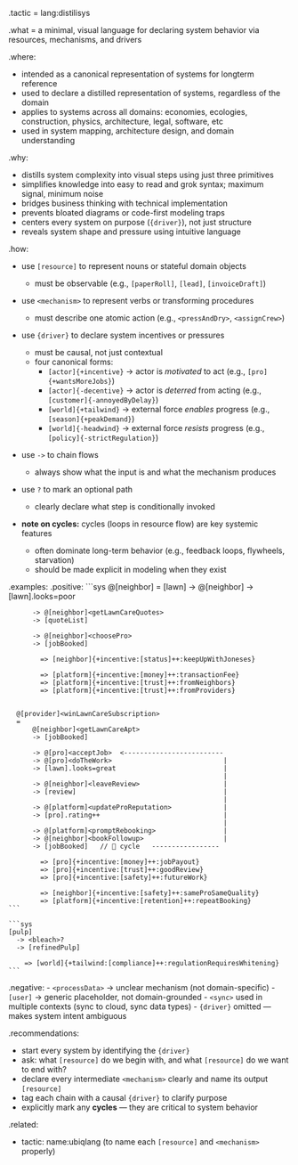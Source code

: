 .tactic = lang:distilisys

.what = a minimal, visual language for declaring system behavior via resources, mechanisms, and drivers

.where:
  - intended as a canonical representation of systems for longterm reference
  - used to declare a distilled representation of systems, regardless of the domain
  - applies to systems across all domains: economies, ecologies, construction, physics, architecture, legal, software, etc
  - used in system mapping, architecture design, and domain understanding

.why:
  - distills system complexity into visual steps using just three primitives
  - simplifies knowledge into easy to read and grok syntax; maximum signal, minimum noise
  - bridges business thinking with technical implementation
  - prevents bloated diagrams or code-first modeling traps
  - centers every system on purpose (`{driver}`), not just structure
  - reveals system shape and pressure using intuitive language

.how:
  - use `[resource]` to represent nouns or stateful domain objects
    - must be observable (e.g., `[paperRoll]`, `[lead]`, `[invoiceDraft]`)
  - use `<mechanism>` to represent verbs or transforming procedures
    - must describe one atomic action (e.g., `<pressAndDry>`, `<assignCrew>`)
  - use `{driver}` to declare system incentives or pressures
    - must be causal, not just contextual
    - four canonical forms:
      - `[actor]{+incentive}` → actor is *motivated* to act (e.g., `[pro]{+wantsMoreJobs}`)
      - `[actor]{-decentive}` → actor is *deterred* from acting (e.g., `[customer]{-annoyedByDelay}`)
      - `[world]{+tailwind}` → external force *enables* progress (e.g., `[season]{+peakDemand}`)
      - `[world]{-headwind}` → external force *resists* progress (e.g., `[policy]{-strictRegulation}`)

  - use `->` to chain flows
    - always show what the input is and what the mechanism produces
  - use `?` to mark an optional path
    - clearly declare what step is conditionally invoked

  - **note on cycles:**
    cycles (loops in resource flow) are key systemic features
    - often dominate long-term behavior (e.g., feedback loops, flywheels, starvation)
    - should be made explicit in modeling when they exist

.examples:
  .positive:
    ```sys
      @[neighbor]<getLawnCareApt>
      =
          [lawn]
          -> @[neighbor]<getLawnState>
          -> [lawn].looks=poor

          -> @[neighbor]<getLawnCareQuotes>
          -> [quoteList]

          -> @[neighbor]<choosePro>
          -> [jobBooked]

            => [neighbor]{+incentive:[status]++:keepUpWithJoneses}

            => [platform]{+incentive:[money]++:transactionFee}
            => [platform]{+incentive:[trust]++:fromNeighbors}
            => [platform]{+incentive:[trust]++:fromProviders}


      @[provider]<winLawnCareSubscription>
      =
          @[neighbor]<getLawnCareApt>
          -> [jobBooked]

          -> @[pro]<acceptJob>  <-------------------------
          -> @[pro]<doTheWork>                            |
          -> [lawn].looks=great                           |
                                                          |
          -> @[neighbor]<leaveReview>                     |
          -> [review]                                     |
                                                          |
          -> @[platform]<updateProReputation>             |
          -> [pro].rating++                               |
                                                          |
          -> @[platform]<promptRebooking>                 |
          -> @[neighbor]<bookFollowup>                    |
          -> [jobBooked]   // 🔁 cycle   -----------------

            => [pro]{+incentive:[money]++:jobPayout}
            => [pro]{+incentive:[trust]++:goodReview}
            => [pro]{+incentive:[safety]++:futureWork}

            => [neighbor]{+incentive:[safety]++:sameProSameQuality}
            => [platform]{+incentive:[retention]++:repeatBooking}
    ```

    ```sys
    [pulp]
      -> <bleach>?
      -> [refinedPulp]

        => [world]{+tailwind:[compliance]++:regulationRequiresWhitening}
    ```

  .negative:
    - `<processData>` → unclear mechanism (not domain-specific)
    - `[user]` → generic placeholder, not domain-grounded
    - `<sync>` used in multiple contexts (sync to cloud, sync data types)
    - `{driver}` omitted — makes system intent ambiguous

.recommendations:
  - start every system by identifying the `{driver}`
  - ask: what `[resource]` do we begin with, and what `[resource]` do we want to end with?
  - declare every intermediate `<mechanism>` clearly and name its output `[resource]`
  - tag each chain with a causal `{driver}` to clarify purpose
  - explicitly mark any **cycles** — they are critical to system behavior

.related:
  - tactic: name:ubiqlang (to name each `[resource]` and `<mechanism>` properly)

